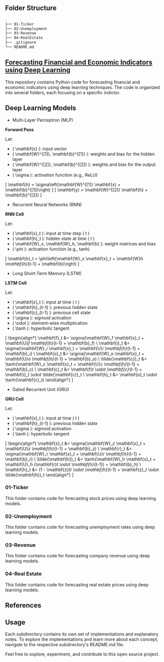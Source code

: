 ## Folder Structure

```bash
.
├── 01-Ticker
├── 02-Unemployment
├── 03-Revenue  
├── 04-RealEstate 
├── .gitignore
└── README.md
```

## <u> Forecasting Financial and Economic Indicators using Deep Learning </u>

This repository contains Python code for forecasting financial and economic indicators using deep learning techniques. The code is organized into several folders, each focusing on a specific indictor.

## Deep Learning Models

- Multi-Layer Perceptron (MLP)

**Forward Pass**

Let:
- \( \mathbf{x} \): input vector  
- \( \mathbf{W}^{[1]}, \mathbf{b}^{[1]} \): weights and bias for the hidden layer  
- \( \mathbf{W}^{[2]}, \mathbf{b}^{[2]} \): weights and bias for the output layer  
- \( \sigma \): activation function (e.g., ReLU)

\[
\mathbf{h} = \sigma\left(\mathbf{W}^{[1]} \mathbf{x} + \mathbf{b}^{[1]}\right)
\]
\[
\mathbf{y} = \mathbf{W}^{[2]} \mathbf{h} + \mathbf{b}^{[2]}
\]

- Recurrent Neural Networks (RNN)   

**RNN Cell**

Let:
- \( \mathbf{x}_t \): input at time step \( t \)  
- \( \mathbf{h}_t \): hidden state at time \( t \)  
- \( \mathbf{W}_x, \mathbf{W}_h, \mathbf{b} \): weight matrices and bias  
- \( \phi \): activation function (e.g., tanh)

\[
\mathbf{h}_t = \phi\left(\mathbf{W}_x \mathbf{x}_t + \mathbf{W}_h \mathbf{h}_{t-1} + \mathbf{b}\right)
\]

- Long Short-Term Memory (LSTM)

**LSTM Cell**

Let:
- \( \mathbf{x}_t \): input at time \( t \)  
- \( \mathbf{h}_{t-1} \): previous hidden state  
- \( \mathbf{c}_{t-1} \): previous cell state  
- \( \sigma \): sigmoid activation  
- \( \odot \): element-wise multiplication  
- \( \tanh \): hyperbolic tangent

\[
\begin{align*}
\mathbf{f}_t &= \sigma(\mathbf{W}_f \mathbf{x}_t + \mathbf{U}_f \mathbf{h}_{t-1} + \mathbf{b}_f) \\
\mathbf{i}_t &= \sigma(\mathbf{W}_i \mathbf{x}_t + \mathbf{U}_i \mathbf{h}_{t-1} + \mathbf{b}_i) \\
\mathbf{o}_t &= \sigma(\mathbf{W}_o \mathbf{x}_t + \mathbf{U}_o \mathbf{h}_{t-1} + \mathbf{b}_o) \\
\tilde{\mathbf{c}}_t &= \tanh(\mathbf{W}_c \mathbf{x}_t + \mathbf{U}_c \mathbf{h}_{t-1} + \mathbf{b}_c) \\
\mathbf{c}_t &= \mathbf{f}_t \odot \mathbf{c}_{t-1} + \mathbf{i}_t \odot \tilde{\mathbf{c}}_t \\
\mathbf{h}_t &= \mathbf{o}_t \odot \tanh(\mathbf{c}_t)
\end{align*}
\]

- Gated Recurrent Unit (GRU)

**GRU Cell**

Let:
- \( \mathbf{x}_t \): input at time \( t \)  
- \( \mathbf{h}_{t-1} \): previous hidden state  
- \( \sigma \): sigmoid activation  
- \( \tanh \): hyperbolic tangent

\[
\begin{align*}
\mathbf{z}_t &= \sigma(\mathbf{W}_z \mathbf{x}_t + \mathbf{U}_z \mathbf{h}_{t-1} + \mathbf{b}_z) \\
\mathbf{r}_t &= \sigma(\mathbf{W}_r \mathbf{x}_t + \mathbf{U}_r \mathbf{h}_{t-1} + \mathbf{b}_r) \\
\tilde{\mathbf{h}}_t &= \tanh(\mathbf{W}_h \mathbf{x}_t + \mathbf{U}_h (\mathbf{r}_t \odot \mathbf{h}_{t-1}) + \mathbf{b}_h) \\
\mathbf{h}_t &= (1 - \mathbf{z}_t) \odot \mathbf{h}_{t-1} + \mathbf{z}_t \odot \tilde{\mathbf{h}}_t
\end{align*}
\]



### 01-Ticker

This folder contains code for forecasting stock prices using deep learning models.

### 02-Unemployment

This folder contains code for forecasting unemployment rates using deep learning models.

### 03-Revenue

This folder contains code for forecasting company revenue using deep learning models.

### 04-Real Estate

This folder contains code for forecasting real estate prices using deep learning models.



## References


## Usage

Each subdirectory contains its own set of implementations and explanatory notes. To explore the implementations and learn more about each concept, navigate to the respective subdirectory's README.md file.

Feel free to explore, experiment, and contribute to this open source project.
